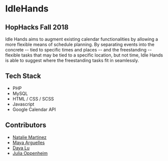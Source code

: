 # IdleHands

## HopHacks Fall 2018

Idle Hands aims to augment existing calendar functionalities by allowing a more flexible means of schedule planning. By separating events into the  concrete -- tied to specific times and places -- and the freestanding -- flexible tasks that may be tied to a specific location, but not time, Idle Hands is able to suggest where the freestanding tasks fit in seamlessly.

## Tech Stack
- PHP
- MySQL
- HTML / CSS / SCSS
- Javascript
- Google Calendar API

## Contributors
- [Natalie Martinez][natalie_martinez]
- [Maya Arguelles][maya_arguelles]
- [Daya Lu][daya_lu]
- [Julia Oppenheim][julia_oppenheim]


[natalie_martinez]: https://github.com/nataliemartinez
[maya_arguelles]: https://github.com/mayaarguelles
[daya_lu]: https://github.com/daya-lu
[julia_oppenheim]: https://github.com/jaoppenheim
